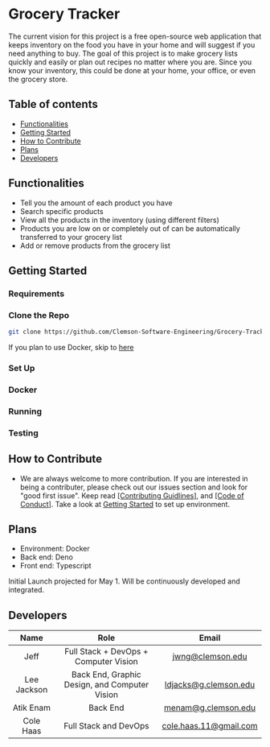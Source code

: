 # Grocery Tracker
The current vision for this project is a free open-source web application that keeps inventory on the food you have in your home and will suggest if you need anything to buy. The goal of this project is to make grocery lists quickly and easily or plan out recipes no matter where you are. Since you know your inventory, this could be done at your home, your office, or even the grocery store. 

## Table of contents
* [Functionalities](#functionalities)
* [Getting Started](#getting-started)
* [How to Contribute](#how-to-contribute)
* [Plans](#plans)
* [Developers](#developers)

## Functionalities
* Tell you the amount of each product you have
* Search specific products
* View all the products in the inventory (using different filters)
* Products you are low on or completely out of can be automatically transferred to your grocery list
* Add or remove products from the grocery list  

## Getting Started
### Requirements

### Clone the Repo
```bash
git clone https://github.com/Clemson-Software-Engineering/Grocery-Tracker.git
```
If you plan to use Docker, skip to [here](#docker)
### Set Up
### Docker
### Running
### Testing

## How to Contribute
* We are always welcome to more contribution. If you are interested in being a contributer, please check out our issues section and look for "good first issue". Keep read [[Contributing Guidlines]](CONTRIBUTING.md), and [[Code of Conduct]](CODE_OF_CONDUCT.md). Take a look at [Getting Started](getting-started) to set up environment.
	
## Plans
* Environment: Docker
* Back end: Deno
* Front end: Typescript

Initial Launch projected for May 1. Will be continuously developed and integrated.

## Developers

| Name | Role | Email |
| :---:  |  :---:   | :---: |
|Jeff | Full Stack + DevOps + Computer Vision | jwng@clemson.edu |
|Lee Jackson | Back End, Graphic Design, and Computer Vision| ldjacks@g.clemson.edu |
|Atik Enam | Back End | menam@g.clemson.edu |
|Cole Haas | Full Stack and DevOps | cole.haas.11@gmail.com |

